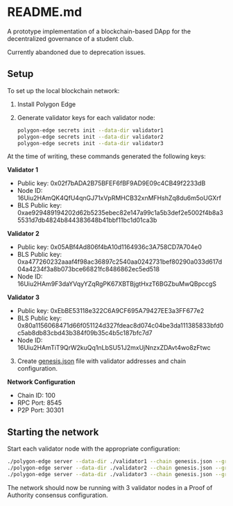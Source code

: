 # README.md

A prototype implementation of a blockchain-based DApp for the decentralized governance of a student club.

Currently abandoned due to deprecation issues.

## Setup

To set up the local blockchain network:

1. Install Polygon Edge

2. Generate validator keys for each validator node:
   ```bash
   polygon-edge secrets init --data-dir validator1
   polygon-edge secrets init --data-dir validator2  
   polygon-edge secrets init --data-dir validator3
   ```

At the time of writing, these commands generated the following keys:

**Validator 1**

- Public key: 0x02f7bADA2B75BFEF6fBF9AD9E09c4CB49f2233dB
- Node ID: 16Uiu2HAmQK4QfU4qnGJ71xVpRMHCB32xnMFHshZq8du6m5oUGXrf
- BLS Public key: 0xae929489194202d62b5235ebec82e147a99c1a5b3def2e5002f4b8a35531d7db4824b844383648b41bbf11bc1d01ca3b

**Validator 2**
- Public key: 0x05ABf4Ad806f4bA10d1164936c3A758CD7A704e0
- BLS Public key: 0xa477260232aaaf4f98ac36897c2540aa0242731bef80290a033d617d04a4234f3a8b073bce66821fc8486862ec5ed518
- Node ID: 16Uiu2HAm9F3daYVqyYZqRgPK67XBTBjgtHxzT6BGZbuMwQBpccgS

**Validator 3**
- Public key: 0xEbBE53118e322C6A9CF695A79427EE3a3FF677e2
- BLS Public key: 0x80a1156068471d66f051124d327fdeac8d074c04be3da111385833bfd0c5ab8db83cbd43b384f09b35c4b5c187bfc7d7
- Node ID: 16Uiu2HAmTiT9QrW2kuQq1nLbSU51J2mxUjNnzxZDAvt4wo8zFtwc

3. Create [genesis.json](polygon-edge/genesis.json) file with validator addresses and chain configuration.

**Network Configuration**
- Chain ID: 100
- RPC Port: 8545
- P2P Port: 30301

## Starting the network

Start each validator node with the appropriate configuration:
   ```bash
   ./polygon-edge server --data-dir ./validator1 --chain genesis.json --grpc-address :10000 --libp2p :30301 --jsonrpc :8545 --seal
   ./polygon-edge server --data-dir ./validator2 --chain genesis.json --grpc-address :20000 --libp2p :30302 --jsonrpc :8546 --seal
   ./polygon-edge server --data-dir ./validator3 --chain genesis.json --grpc-address :30000 --libp2p :30303 --jsonrpc :8547 --seal
   ```

The network should now be running with 3 validator nodes in a Proof of Authority consensus configuration.


